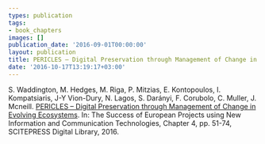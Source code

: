 ```yaml
---
types: publication
tags:
- book_chapters
images: []
publication_date: '2016-09-01T00:00:00'
layout: publication
title: PERICLES – Digital Preservation through Management of Change in Evolving Ecosystems
date: '2016-10-17T13:19:17+03:00'
---
```

<p>S. Waddington, M. Hedges, M. Riga, P. Mitzias, E. Kontopoulos, I. Kompatsiaris, J-Y Vion-Dury, N. Lagos, S. Darányi, F. Corubolo, C. Muller, J. Mcneill. <a href="http://www.scitepress.org/documents/EPS_Colmar_2015.pdf">PERICLES – Digital Preservation through Management of Change in Evolving Ecosystems</a>. In: The Success of European Projects using New Information and Communication Technologies, Chapter 4, pp. 51-74, SCITEPRESS Digital Library, 2016.&nbsp;</p>
